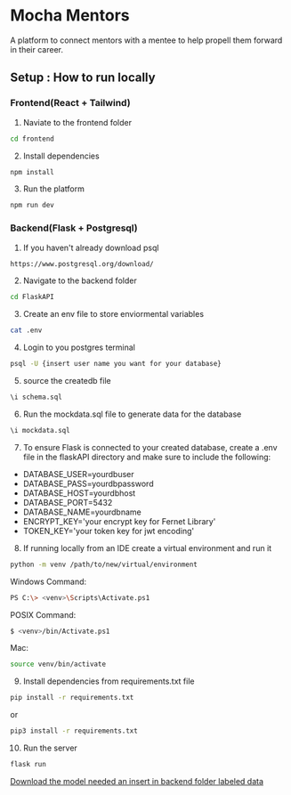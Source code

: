 # Mocha Mentors

A platform to connect mentors with a mentee to help propell them forward in their career.

## Setup : How to run locally

### Frontend(React + Tailwind)

1. Naviate to the frontend folder

```bash
cd frontend
```

2. Install dependencies

```bash
npm install
```

3. Run the platform

```bash
npm run dev
```

### Backend(Flask + Postgresql)

1. If you haven't already download psql

```bash
https://www.postgresql.org/download/
```

2. Navigate to the backend folder

```bash
cd FlaskAPI
```

3. Create an env file to store enviormental variables

```bash
cat .env
```

4. Login to you postgres terminal

```bash
psql -U {insert user name you want for your database}
```

5. source the createdb file

```bash
\i schema.sql
```

6. Run the mockdata.sql file to generate data for the database

```bash
\i mockdata.sql
```

7. To ensure Flask is connected to your created database, create a .env file in the flaskAPI directory and make sure to include the following:

- DATABASE_USER=yourdbuser
- DATABASE_PASS=yourdbpassword
- DATABASE_HOST=yourdbhost
- DATABASE_PORT=5432
- DATABASE_NAME=yourdbname
- ENCRYPT_KEY='your encrypt key for Fernet Library'
- TOKEN_KEY='your token key for jwt encoding'

8. If running locally from an IDE create a virtual environment and run it

```bash
python -m venv /path/to/new/virtual/environment
```

Windows Command:

```bash
PS C:\> <venv>\Scripts\Activate.ps1
```

POSIX Command:

```bash
$ <venv>/bin/Activate.ps1
```
Mac:
```bash
source venv/bin/activate
```

9. Install dependencies from requirements.txt file

```bash
pip install -r requirements.txt
```
or
```bash
pip3 install -r requirements.txt
```

10. Run the server

```bash
flask run
```

[Download the model needed an insert in backend folder labeled data](https://drive.google.com/uc?export=download&id=1izlE5m5GkFMuVRm-a4BKKgg8i1Vh9gX6)
